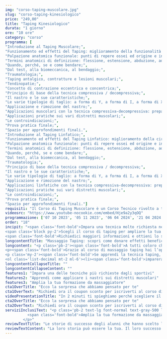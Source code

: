 ```yaml
---
img: "corso-taping-muscolare.jpg"
slug: "corso-taping-kinesiologico"
price: "249,00"
title: "Taping Kinesiologico"
durata: "1 giorno"
ore: "10 ore"
category: "corso"
programma: [
"Introduzione al Taping Muscolare;",
"Funzionamento ed effetti del Taping: miglioramento della funzionalità muscolare, riduzione del dolore, rinforzo della funzionalità articolare;",
"Palpazione anatomica funzionale: punti di repere ossei ed origine e inserzione muscolare;",
"Termini anatomici di definizione: flessione, estensione, abduzione, adduzione, rotazione, pronazione, supinazione e circonduzione;",
"Quando, perché, se e come bendare;",
"Dal test, alla biomeccanica, al bendaggio;",
"Traumatologia;",
"Taping antalgico, contratture e lesioni muscolari;",
"Tendinopatie;",
"Concetto di contrazione eccentrica e concentrica;",
"Principio di base della tecnica compressiva / decompressiva;",
"Il nastro e le sue caratteristiche;",
"Le varie tipologie di taglio: a forma di Y, a forma di I, a forma di X, a forma di W;",
"Applicazione e rimozione del nastro;",
"Applicazioni muscolari con la tecnica compressiva-decompressiva: preparazione e tensione del nastro;",
"Applicazioni pratiche sui vari distretti muscolari;",
"Le controindicazioni;",
"Prova pratica finale;",
"Spazio per approfondimenti finali.",
"Introduzione al Taping Linfatico;",
"Funzionamento ed effetti del Taping Linfatico: miglioramento della circolazione sanguigna e linfatica;",
"Palpazione anatomica funzionale: punti di repere ossei ed origine e inserzione muscolare;",
"Termini anatomici di definizione: flessione, estensione, abduzione, adduzione, rotazione, pronazione, supinazione e circonduzione;",
"Quando, perché, se e come bendare;",
"Dal test, alla biomeccanica, al bendaggio;",
"Traumatologia;",
"Principio di base della tecnica compressiva / decompressiva;",
"Il nastro e le sue caratteristiche;",
"Le varie tipologie di taglio: a forma di Y, a forma di I, a forma di X, a forma di W;",
"Applicazione e rimozione del nastro;",
"Applicazioni linfatiche con la tecnica compressiva-decompressiva: preparazione e tensione del nastro;",
"Applicazioni pratiche sui vari distretti muscolari;",
"Le controindicazioni;",
"Prova pratica finale;",
"Spazio per approfondimenti finali."]
requisiti: "Il Corso di Taping Muscolare è un Corso Tecnico rivolto a tutti coloro che hanno frequentato il nostro Corso di Anatomia Palpatoria o che sono in possesso di una laurea in Scienze Motorie o Fisioterapia o di un titolo similare. Consigliamo di contattare il nostro Servizio Clienti per valutare le possibilità di accreditamento in base al proprio titolo."
videosrc: "https://www.youtube-nocookie.com/embed/Hje9a2y3qOQ"
programmazione: ['07 10 2023', '05 11 2023', '06 04 2024', '21 04 2024', '12 10 2024', '10 11 2024']    
order: "18"
incipit: "<span class='font-bold'>Impara una tecnica molto richiesta nei centri sportivi e dagli atleti.</span> 
<span class='block py-2'>Scegli il corso di taping per ampliare la tua formazione e differenziarti nel mondo del massaggio.</span>
<span class='font-bold'>Richiedici maggiori informazioni e ottieni lo sconto che ti abbiamo riservato.</span>"
longcontentTitle: "Massaggio Taping: scopri come donare effetti benefici sul sistema muscolo-scheletrico"            
longcontent: "<p class='pb-2'><span class='font-bold'>A tutti coloro che desiderano ampliare la propria formazione</span> andando oltre la conoscenza delle tecniche manipolative sul corpo. <span class='font-bold'>A tutti coloro che amano immergersi in nuovi percorsi formativi con tecniche sempre più richieste.</span></p> 
<p><span class='font-bold'>Grazie al corso di massaggio taping hai l’opportunità di apprendere come usare correttamente il nastro e applicarlo sui distretti muscolari.</span> Una tecnica non invasiva, ideale per riportare in equilibrio la muscolatura sia quando è troppo contratta sia quando è troppo rilassata. Un trattamento che continua anche dopo la seduta in quanto i nastri agiscono costantemente sul muscolo.</p>
<p class='my-2'><span class='font-bold'>Se apprendi la tecnica taping, potrai usarla anche come coadiuvante a tantissimi trattamenti manuali</span>, utile per la ripresa motoria.</p><p class='my-2 font-bold'>Durante il corso di taping:</p>
<ol class='list-decimal mt-2 ml-6'><li><span class='font-bold'>imparerai come stimolare il corpo con tantissime applicazioni del nastro</span>;</li><li>apprenderai una tecnica biomeccanica che utilizza gli stimoli decompressivi e compressivi al fine di ottenere benefici sul sistema muscolo-scheletrico;</li><li><span class='font-bold'>saprai come applicare il nastro correttamente in base alla specifica esigenza del ricevente</span>.</li></ol><p class='mt-2'>Ad oggi, <span class='font-bold'>il Taping è una delle tecniche più richieste nel mondo degli sportivi</span> con protocolli diversi rispetto alla fase della gara.</p>"
longcontentCollapseTitle: ""
longcontentCollapseContent: ""
features1: "Impara una delle tecniche più richieste dagli sportivi"
features2: "Apprendi come applicare i nastri sui distretti muscolari"
features3: "Amplia la tua formazione da massaggiatore"  
cta1OverTitle: "Ecco la sorpresa che abbiamo pensato per te"
cta1OverText: "Richiedi ora il coupon sconto per iscriverti al corso di taping kinesiologico"
videoPresentationTitle: "In 2 minuti ti spieghiamo perché scegliere il corso di taping kinesiologico"
cta2OverTitle: "Ecco la sorpresa che abbiamo pensato per te"
cta2OverText: "Richiedi ora il coupon sconto per iscriverti al corso di taping kinesiologico"
serviziInclusiText: "<p class='pb-2 text-lg font-normal text-gray-500 lg:text-xl sm:px-16 lg:px-48 text-justify'>
          <span class='font-bold'>Amplia la tua formazione da massaggiatore.</span> Impara una tecnica molto richiesta nei centri sportivi. <span class='font-bold'>Apriti a nuove opportunità di carriera</span>. Cosa aspetti? <span class='font-bold'>Iscriviti ora al nostro corso di taping.</span> 
        </p>"
reviewTextTitle: "Le storie di successo degli alunni che hanno scelto la nostra scuola di massaggio"        
reviewTextContent: "La loro storia può essere la tua. Il loro successo puoi ottenerlo anche tu.<span class='block py-2'>Cosa aspetti? Scegli anche tu di essere finalmente felice del lavoro che scegli.</span>" 
---
```

